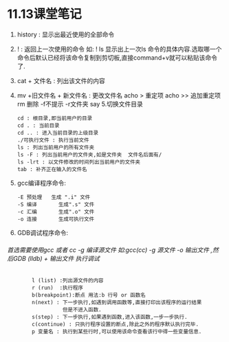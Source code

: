 # 11.13课堂笔记
1. history : 显示出最近使用的全部命令 
2. ! : 返回上一次使用的命令 如: ! ls 显示出上一次ls 命令的具体内容.选取哪一个命令后默认已经将该命令复制到剪切板,直接command+v就可以粘贴该命令了.
3. cat + 文件名  : 列出该文件的内容
4. mv +旧文件名 + 新文件名  : 更改文件名
   acho > 重定项         acho >> 追加重定项
   rm  删除 -f不提示 -r文件夹
   say
5.切换文件目录

	```
	cd : 根目录,即当前用户的目录
	cd . : 当前目录
	cd .. : 进入当前目录的上级目录
	./可执行文件 : 执行当前文件
	ls : 列出当前用户的所有文件夹
	ls -F : 列出当前用户的文件夹,如是文件夹  文件名后面有/
	ls -lrt : 以文件修改的时间列出当前用户的文件夹
	tab : 补齐正在输入的文件名

	``` 
6. gcc编译程序命令:

	```
    -E 预处理	 生成 ".i" 文件
	-S 编译		生成".s" 文件
	-c 汇编		生成".o" 文件
	-o 连接		生成可执行文件
	
	```	
7. GDB调试程序命令:	
###### 首选需要使用gcc 或者 cc -g 编译源文件 如:gcc(cc) -g  源文件 -o 输出文件	,然后GDB (lldb) + 输出文件 执行调试
	
  		
			l (list) :列出源文件的内容
			r (run)	 :执行程序
			b(breakpoint):断点 用法:b 行号 or 函数名
			n(next) : 下一步执行,如遇到调用函数等,直接打印出该程序的运行结果
					  但是不进入函数.
			s(step) : 下一步执行,如果遇到函数,进入该函数,一步一步执行.
			c(continue) : 只执行程序设置的断点,除此之外的程序默认执行完毕.
			p 变量名 : 执行到某些行时,可以使用该命令查看该行中得一些变量信息.
			
	


		


	
	
